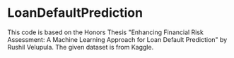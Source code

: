 # LoanDefaultPrediction

This code is based on the Honors Thesis "Enhancing Financial Risk Assessment: A Machine Learning Approach for Loan Default Prediction" by Rushil Velupula. The given dataset is from Kaggle. 
